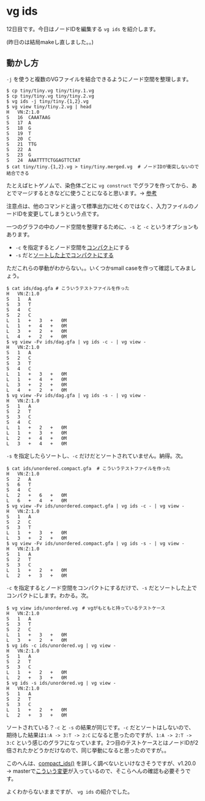 # vg ids

12日目です。今日はノードIDを編集する `vg ids` を紹介します。

(昨日のは結局makeし直しました。。)



## 動かし方

`-j` を使うと複数のVGファイルを結合できるようにノード空間を整理します。

```shell
$ cp tiny/tiny.vg tiny/tiny.1.vg
$ cp tiny/tiny.vg tiny/tiny.2.vg
$ vg ids -j tiny/tiny.{1,2}.vg
$ vg view tiny/tiny.2.vg | head
H	VN:Z:1.0
S	16	CAAATAAG
S	17	A
S	18	G
S	19	T
S	20	C
S	21	TTG
S	22	A
S	23	G
S	24	AAATTTTCTGGAGTTCTAT
$ cat tiny/tiny.{1,2}.vg > tiny/tiny.merged.vg  # ノードIDが衝突しないので結合できる
```

たとえばヒトゲノムで、染色体ごとに `vg construct` でグラフを作ってから、あとでマージするときなどに使うことになると思います。→ [参考](https://github.com/vgteam/vg/wiki/Working-with-a-whole-genome-variation-graph#node-id-coordination)

注意点は、他のコマンドと違って標準出力に吐くのではなく、入力ファイルのノードIDを変更してしまうという点です。



一つのグラフの中のノード空間を整理するために、`-s` と `-c` というオプションもあります。

* `-c` を指定するとノード空間を[コンパクト](https://github.com/vgteam/vg/blob/v1.20.0/src/vg.hpp#L594)にする
* `-s` だと[ソートした上でコンパクトにする](https://github.com/vgteam/vg/blob/v1.20.0/src/subcommand/ids_main.cpp#L118-L126)

ただこれらの挙動がわからない。。いくつかsmall caseを作って確認してみましょう。

```shell
$ cat ids/dag.gfa # こういうテストファイルを作った
H	VN:Z:1.0
S	1	A
S	3	T
S	4	C
S	2	C
L	1	+	3	+	0M
L	1	+	4	+	0M
L	3	+	2	+	0M
L	4	+	2	+	0M
$ vg view -Fv ids/dag.gfa | vg ids -c - | vg view -
H	VN:Z:1.0
S	1	A
S	2	C
S	3	T
S	4	C
L	1	+	3	+	0M
L	1	+	4	+	0M
L	3	+	2	+	0M
L	4	+	2	+	0M
$ vg view -Fv ids/dag.gfa | vg ids -s - | vg view -
H	VN:Z:1.0
S	1	A
S	2	T
S	3	C
S	4	C
L	1	+	2	+	0M
L	1	+	3	+	0M
L	2	+	4	+	0M
L	3	+	4	+	0M
```

`-s` を指定したらソートし、`-c` だけだとソートされていません。納得。次。

```shell
$ cat ids/unordered.compact.gfa  # こういうテストファイルを作った
H	VN:Z:1.0
S	2	A
S	6	T
S	4	C
L	2	+	6	+	0M
L	6	+	4	+	0M
$ vg view -Fv ids/unordered.compact.gfa | vg ids -c - | vg view -
H	VN:Z:1.0
S	1	A
S	2	C
S	3	T
L	1	+	3	+	0M
L	3	+	2	+	0M
$ vg view -Fv ids/unordered.compact.gfa | vg ids -s - | vg view -
H	VN:Z:1.0
S	1	A
S	2	T
S	3	C
L	1	+	2	+	0M
L	2	+	3	+	0M
```

`-c` を指定するとノード空間をコンパクトにするだけで、`-s` だとソートした上でコンパクトにします。わかる。次。

```shell
$ vg view ids/unordered.vg　# vgがもともと持っているテストケース
H	VN:Z:1.0
S	1	A
S	3	T
S	2	C
L	1	+	3	+	0M
L	3	+	2	+	0M
$ vg ids -c ids/unordered.vg | vg view -
H	VN:Z:1.0
S	1	A
S	2	T
S	3	C
L	1	+	2	+	0M
L	2	+	3	+	0M
$ vg ids -s ids/unordered.vg | vg view -
H	VN:Z:1.0
S	1	A
S	2	T
S	3	C
L	1	+	2	+	0M
L	2	+	3	+	0M
```

ソートされている？`-c` と `-s` の結果が同じです。`-c` だとソートはしないので、期待した結果は`1:A -> 3:T -> 2:C` になると思ったのですが、`1:A -> 2:T -> 3:C` という感じのグラフになっています。2つ目のテストケースとはノードIDが2倍されたかどうかだけなので、同じ挙動になると思ったのですが。。



このへんは、[compact_ids()](https://github.com/vgteam/vg/blob/v1.20.0/src/vg.cpp#L3200-L3213) を詳しく調べないといけなさそうですが、v1.20.0 -> masterで[こういう変更](https://github.com/vgteam/vg/commit/fe1b439fc7a77f270cfe065afeb5669136f9ad5f#diff-15cf84f6a341d6b41ddfb3a9855c2e36R125-R144)が入っているので、そこらへんの確認も必要そうです。



よくわからないままですが、 `vg ids` の紹介でした。